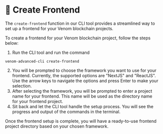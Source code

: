 # 🔧 Create Frontend

The `create-frontend` function in our CLI tool provides a streamlined way to set up a frontend for your Venom blockchain projects.

To create a frontend for your Venom blockchain project, follow the steps below:

1. Run the CLI tool and run the command&#x20;

```
venom-advanced-cli create-frontend 
```

2. You will be prompted to choose the framework you want to use for your frontend. Currently, the supported options are "NextJS" and "ReactJS". Use the arrow keys to navigate the options and press Enter to make your selection.
3. After selecting the framework, you will be prompted to enter a project name for your frontend. This name will be used as the directory name for your frontend project.
4. Sit back and let the CLI tool handle the setup process. You will see the progress and output of the commands in the terminal.

Once the frontend setup is complete, you will have a ready-to-use frontend project directory based on your chosen framework.

